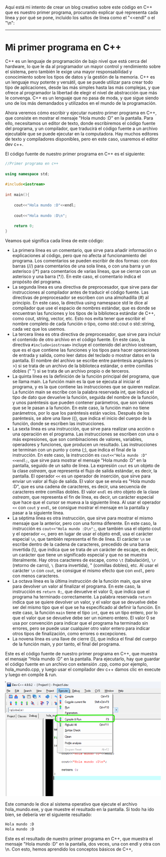 Aquí está mi intento de crear un blog creativo sobre este código en C++ que es nuestro primer programa, procurando explicar qué representa cada línea y por qué se pone, incluido los saltos de línea como el "<<endl" o el "\n":

---

# Mi primer programa en C++

C++ es un lenguaje de programación de bajo nivel que está cerca del hardware, lo que le da al programador un mayor control y rendimiento sobre el sistema, pero también le exige una mayor responsabilidad y conocimiento sobre los tipos de datos y la gestión de la memoria. C++ es un lenguaje muy potente y versátil, que se puede utilizar para crear todo tipo de aplicaciones, desde las más simples hasta las más complejas, y que ofrece al programador la libertad de elegir el nivel de abstracción que más le convenga. C++ es un lenguaje que no pasa de moda, y que sigue siendo uno de los más demandados y utilizados en el mundo de la programación.

Ahora veremos cómo escribir y ejecutar nuestro primer programa en C++, que consiste en mostrar el mensaje "Hola mundo :D" en la pantalla. Para ello, necesitamos un editor de texto, donde escribiremos el código fuente del programa, y un compilador, que traducirá el código fuente a un archivo ejecutable que se puede ejecutar en la computadora. Hay muchos editores de texto y compiladores disponibles, pero en este caso, usaremos el editor dev c++.

El código fuente de nuestro primer programa en C++ es el siguiente:

```cpp
//Primer programa en c++

using namespace std;

#include<iostream>

int main(){

    cout<<"Hola mundo :D"<<endl;

    cout<<"Hola mundo :D\n";

    return 0;
}
```

Veamos qué significa cada línea de este código:

- La primera línea es un comentario, que sirve para añadir información o explicaciones al código, pero que no afecta al funcionamiento del programa. Los comentarios se pueden escribir de dos formas: con dos barras (//) para comentarios de una sola línea, o con una barra y un asterisco (/*) para comentarios de varias líneas, que se cierran con un asterisco y una barra (\*/). En este caso, el comentario indica el propósito del programa.
- La segunda línea es una directiva de preprocesador, que sirve para dar instrucciones al compilador antes de traducir el código fuente. Las directivas de preprocesador se escriben con una almohadilla (#) al principio. En este caso, la directiva using namespace std le dice al compilador que use el espacio de nombres estándar, que es donde se encuentran las funciones y los tipos de la biblioteca estándar de C++, como cout, string, vector, etc. Esto nos evita tener que escribir el nombre completo de cada función o tipo, como std::cout o std::string, cada vez que los usemos.
- La tercera línea es otra directiva de preprocesador, que sirve para incluir el contenido de otro archivo en el código fuente. En este caso, la directiva `#include<iostream>` incluye el contenido del archivo iostream, que es el que contiene las funciones y los tipos para hacer operaciones de entrada y salida, como leer datos del teclado o mostrar datos en la pantalla. El nombre del archivo se escribe entre paréntesis angulares (< >) si se trata de un archivo de la biblioteca estándar, o entre comillas dobles (" ") si se trata de un archivo propio o de terceros.
- La quinta línea es la definición de la función principal del programa, que se llama main. La función main es la que se ejecuta al iniciar el programa, y es la que contiene las instrucciones que se quieren realizar. La función main se escribe con la palabra reservada int, que indica el tipo de dato que devuelve la función, seguida del nombre de la función, y unos paréntesis que pueden contener parámetros, que son valores que se le pasan a la función. En este caso, la función main no tiene parámetros, por lo que los paréntesis están vacíos. Después de los paréntesis, se abre una llave ({), que indica el inicio del cuerpo de la función, donde se escriben las instrucciones.
- La sexta línea es una instrucción, que sirve para realizar una acción o una operación en el programa. Las instrucciones se escriben con una o más expresiones, que son combinaciones de valores, variables, operadores y funciones, que producen un resultado. Las instrucciones se terminan con un punto y coma (\;), que indica el final de la instrucción. En este caso, la instrucción es `cout<<"Hola mundo :D"<<endl;`, que sirve para mostrar el mensaje "Hola mundo :D" en la pantalla, seguido de un salto de línea. La expresión `cout` es un objeto de la clase *ostream*, que representa el flujo de salida estándar, es decir, la pantalla. El operador `<<` es un operador de inserción, que sirve para enviar un valor al flujo de salida. El valor que se envía es "Hola mundo :D", que es una cadena de caracteres, es decir, una secuencia de caracteres entre comillas dobles. El valor `endl` es otro objeto de la clase *ostream*, que representa el fin de línea, es decir, un carácter especial que hace que el cursor se mueva a la siguiente línea. Al usar el operador `<<` con `cout` y `endl`, se consigue mostrar el mensaje en la pantalla y pasar a la siguiente línea.
- La séptima línea es otra instrucción, que sirve para mostrar el mismo mensaje que la anterior, pero con una forma diferente. En este caso, la instrucción es `cout<<"Hola mundo :D\n";`, que también usa el objeto cout y el operador `<<`, pero en lugar de usar el objeto endl, usa el carácter especial `\n`, que también representa el fin de línea. El carácter `\n` se escribe dentro de la cadena de caracteres, precedido de una barra invertida (\\), que indica que se trata de un carácter de escape, es decir, un carácter que tiene un significado especial y que no se muestra literalmente. Hay otros caracteres de escape, como `\t` (tabulación), `\r` (retorno de carro), `\` (barra invertida), \" (comillas dobles), etc. Al usar el carácter `\n` con `cout`, se consigue el mismo efecto que con `endl`, pero con menos caracteres.
- La octava línea es la última instrucción de la función main, que sirve para devolver un valor al finalizar el programa. En este caso, la instrucción es `return 0;`, que devuelve el valor 0, que indica que el programa ha terminado correctamente. La palabra reservada `return` indica que se quiere devolver un valor, y el valor que se devuelve debe ser del mismo tipo que el que se ha especificado al definir la función. En este caso, la función `main` tiene el tipo `int`, que es un tipo entero, por lo que el valor que se devuelve debe ser un número entero. El valor 0 se usa por convención para indicar que el programa ha terminado sin errores, pero se puede usar cualquier otro valor entero para indicar otros tipos de finalización, como errores o excepciones.
- La novena línea es una llave de cierre (}), que indica el final del cuerpo de la función main, y por tanto, el final del programa.

Este es el código fuente de nuestro primer programa en C++, que muestra el mensaje "Hola mundo :D" en la pantalla. Para ejecutarlo, hay que guardar el código fuente en un archivo con extensión .cpp, como por ejemplo, hola_mundo.cpp, y luego usar el compilador dev c++ damos clic en execute y luego en compile & run.

![compiler & run](./src/compliler&run.png)

Este comando le dice al sistema operativo que ejecute el archivo hola_mundo.exe, y que muestre el resultado en la pantalla. Si todo ha ido bien, se debería ver el siguiente resultado:

```cmd
Hola mundo :D
Hola mundo :D
```

Este es el resultado de nuestro primer programa en C++, que muestra el mensaje "Hola mundo :D" en la pantalla, dos veces, una con endl y otra con \n. Con esto, hemos aprendido los conceptos básicos de C++,